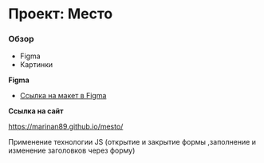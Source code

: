 # Проект: Место

### Обзор

* Figma
* Картинки

**Figma**

* [Ссылка на макет в Figma](https://www.figma.com/file/2cn9N9jSkmxD84oJik7xL7/JavaScript.-Sprint-4?node-id=0%3A1)

**Ссылка на сайт**

https://marinan89.github.io/mesto/

Применение технологии JS (открытие и закрытие формы ,заполнение и изменение заголовков через форму)